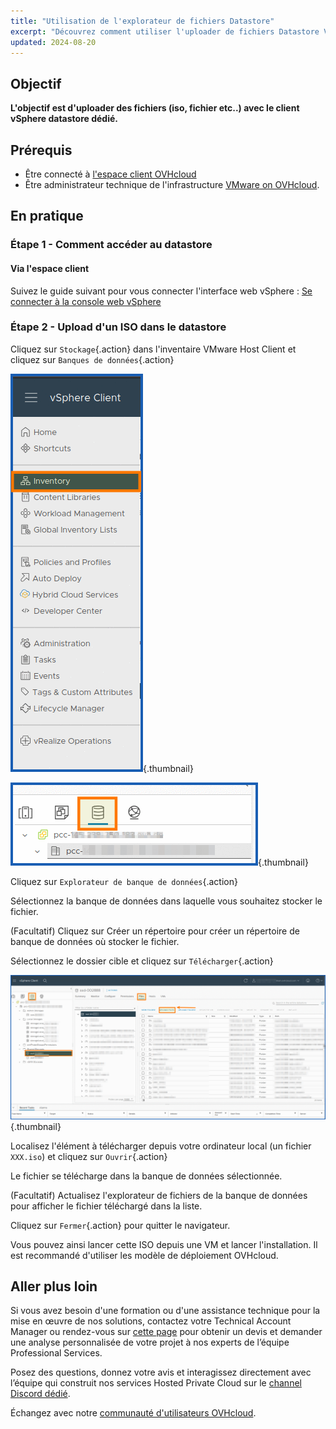 ```yaml
---
title: "Utilisation de l'explorateur de fichiers Datastore"
excerpt: "Découvrez comment utiliser l'uploader de fichiers Datastore VMware vSphere dédié afin de pouvoir importer des données dans un vSphere managé on OVHcloud"
updated: 2024-08-20
---
```

 
## Objectif
 
**L'objectif est d'uploader des fichiers (iso, fichier etc..) avec le client vSphere datastore dédié.**
 

## Prérequis

- Être connecté à [l'espace client OVHcloud](/links/manager)
- Être administrateur technique de l'infrastructure [VMware on OVHcloud](https://www.ovhcloud.com/fr/enterprise/products/hosted-private-cloud/).

## En pratique

### Étape 1 - Comment accéder au datastore

#### Via l'espace client

Suivez le guide suivant pour vous connecter l'interface web vSphere : [Se connecter à la console web vSphere](/pages/hosted_private_cloud/hosted_private_cloud_powered_by_vmware/vsphere_interface_connexion)

### Étape 2 - Upload d'un ISO dans le datastore

Cliquez sur `Stockage`{.action} dans l'inventaire VMware Host Client et cliquez sur `Banques de données`{.action}

![Datastore Upload 1](images/datastore_inventory_2.png){.thumbnail}

![Datastore Upload 1](images/datastore.png){.thumbnail}

Cliquez sur `Explorateur de banque de données`{.action}

Sélectionnez la banque de données dans laquelle vous souhaitez stocker le fichier.

(Facultatif) Cliquez sur Créer un répertoire pour créer un répertoire de banque de données où stocker le fichier.

Sélectionnez le dossier cible et cliquez sur `Télécharger`{.action}

![Datastore Upload 1](images/datastore_upload_1.png){.thumbnail}

Localisez l'élément à télécharger depuis votre ordinateur local (un fichier `XXX.iso`) et cliquez sur `Ouvrir`{.action}

Le fichier se télécharge dans la banque de données sélectionnée.

(Facultatif) Actualisez l'explorateur de fichiers de la banque de données pour afficher le fichier téléchargé dans la liste.

Cliquez sur `Fermer`{.action} pour quitter le navigateur.

Vous pouvez ainsi lancer cette ISO depuis une VM et lancer l'installation. Il est recommandé d'utiliser les modèle de déploiement OVHcloud.


## Aller plus loin

Si vous avez besoin d'une formation ou d'une assistance technique pour la mise en œuvre de nos solutions, contactez votre Technical Account Manager ou rendez-vous sur [cette page](/links/professional-services) pour obtenir un devis et demander une analyse personnalisée de votre projet à nos experts de l’équipe Professional Services.

Posez des questions, donnez votre avis et interagissez directement avec l’équipe qui construit nos services Hosted Private Cloud sur le [channel Discord dédié](<https://discord.gg/ovhcloud>).

Échangez avec notre [communauté d'utilisateurs OVHcloud](/links/community).
